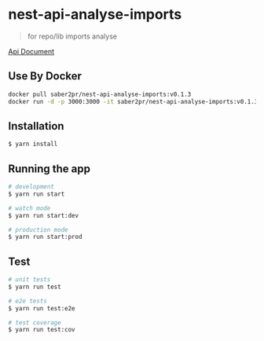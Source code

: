# nest-api-analyse-imports

> for repo/lib imports analyse

[Api Document](./api.md)

## Use By Docker

```bash
docker pull saber2pr/nest-api-analyse-imports:v0.1.3
docker run -d -p 3000:3000 -it saber2pr/nest-api-analyse-imports:v0.1.3
```

## Installation

```bash
$ yarn install
```

## Running the app

```bash
# development
$ yarn run start

# watch mode
$ yarn run start:dev

# production mode
$ yarn run start:prod
```

## Test

```bash
# unit tests
$ yarn run test

# e2e tests
$ yarn run test:e2e

# test coverage
$ yarn run test:cov
```